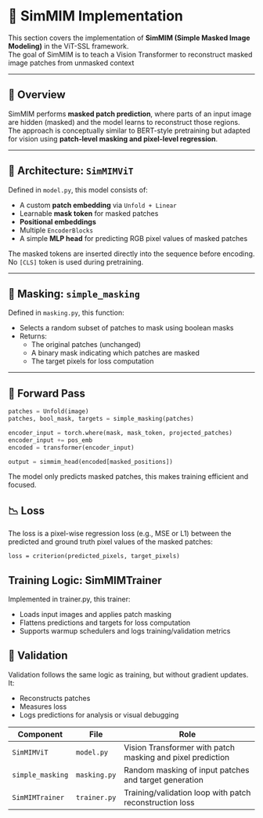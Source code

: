 # 🧩 SimMIM Implementation

This section covers the implementation of **SimMIM (Simple Masked Image Modeling)** in the ViT-SSL framework.  
The goal of SimMIM is to teach a Vision Transformer to reconstruct masked image patches from unmasked context

---

## 🧠 Overview

SimMIM performs **masked patch prediction**, where parts of an input image are hidden (masked) and the model learns to reconstruct those regions.  
The approach is conceptually similar to BERT-style pretraining but adapted for vision using **patch-level masking and pixel-level regression**.

---

## 🧱 Architecture: `SimMIMViT`

Defined in `model.py`, this model consists of:

- A custom **patch embedding** via `Unfold + Linear`
- Learnable **mask token** for masked patches
- **Positional embeddings**
- Multiple `EncoderBlocks`
- A simple **MLP head** for predicting RGB pixel values of masked patches

The masked tokens are inserted directly into the sequence before encoding. No `[CLS]` token is used during pretraining.

---

## 🧠 Masking: `simple_masking`

Defined in `masking.py`, this function:

- Selects a random subset of patches to mask using boolean masks
- Returns:
    - The original patches (unchanged)
    - A binary mask indicating which patches are masked
    - The target pixels for loss computation

---

## 🔁 Forward Pass

```python
patches = Unfold(image)
patches, bool_mask, targets = simple_masking(patches)

encoder_input = torch.where(mask, mask_token, projected_patches)
encoder_input += pos_emb
encoded = transformer(encoder_input)

output = simmim_head(encoded[masked_positions])
```

The model only predicts masked patches, this makes training efficient and focused.

## 📉 Loss

The loss is a pixel-wise regression loss (e.g., MSE or L1) between the predicted and ground truth pixel values of the masked patches:

`loss = criterion(predicted_pixels, target_pixels)`

## Training Logic: SimMIMTrainer

Implemented in trainer.py, this trainer:

- Loads input images and applies patch masking
- Flattens predictions and targets for loss computation
- Supports warmup schedulers and logs training/validation metrics

## 🧪 Validation

Validation follows the same logic as training, but without gradient updates. It:

- Reconstructs patches
- Measures loss
- Logs predictions for analysis or visual debugging


| Component            | File            | Role                                                          |
|----------------------|------------------|---------------------------------------------------------------|
| `SimMIMViT`          | `model.py`       | Vision Transformer with patch masking and pixel prediction   |
| `simple_masking`     | `masking.py`     | Random masking of input patches and target generation        |
| `SimMIMTrainer`      | `trainer.py`     | Training/validation loop with patch reconstruction loss      |
